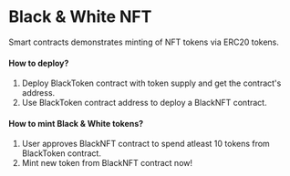 # Black & White NFT

Smart contracts demonstrates minting of NFT tokens via ERC20 tokens.



#### How to deploy?
1. Deploy BlackToken contract with token supply and get the contract's address.
2.  Use BlackToken contract address to deploy a BlackNFT contract.


#### How to mint Black & White tokens?

1. User approves BlackNFT contract to spend atleast 10 tokens from BlackToken contract. 
2. Mint new token from BlackNFT contract now!
